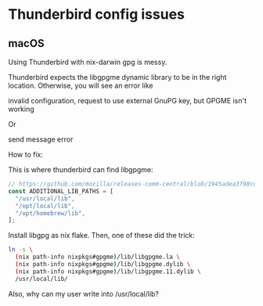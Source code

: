 <!--
SPDX-FileCopyrightText: 2014-2025 Justus Perlwitz

SPDX-License-Identifier: GPL-3.0-or-later
-->

# Thunderbird config issues

## macOS

Using Thunderbird with nix-darwin gpg is messy.

Thunderbird expects the libgpgme dynamic library to be in the right location.
Otherwise, you will see an error like

invalid configuration, request to use external GnuPG key, but GPGME isn't working

Or

send message error

How to fix:

This is where thunderbird can find libgpgme:


```typescript
// https://github.com/mozilla/releases-comm-central/blob/1945adea3f98cdbe3e19d438ae30ea11058acfe8/mail/extensions/openpgp/content/modules/GPGMELib.sys.mjs#L16
const ADDITIONAL_LIB_PATHS = [
  "/usr/local/lib",
  "/opt/local/lib",
  "/opt/homebrew/lib",
];
```

Install libgpg as nix flake. Then, one of these did the trick:

```bash
ln -s \
  (nix path-info nixpkgs#gpgme)/lib/libgpgme.la \
  (nix path-info nixpkgs#gpgme)/lib/libgpgme.dylib \
  (nix path-info nixpkgs#gpgme)/lib/libgpgme.11.dylib \
  /usr/local/lib/
```

Also, why can my user write into /usr/local/lib?
